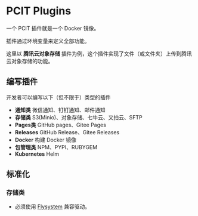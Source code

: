 # PCIT Plugins

一个 PCIT 插件就是一个 Docker 镜像。

插件通过环境变量来定义全部功能。

这里以 **腾讯云对象存储** 插件为例，这个插件实现了文件（或文件夹）上传到腾讯云对象存储的功能。

## 编写插件

开发者可以编写以下（但不限于）类型的插件

* **通知类** 微信通知、钉钉通知、邮件通知
* **存储类** S3(Minio)、对象存储、七牛云、又拍云、SFTP
* **Pages类** GitHub pages、Gitee Pages
* **Releases** GitHub Release、Gitee Releases
* **Docker** 构建 Docker 镜像
* **包管理类** NPM、PYPI、RUBYGEM
* **Kubernetes** Helm

## 标准化

### 存储类

* 必须使用 [Flysystem](https://github.com/thephpleague/flysystem) 兼容驱动。
